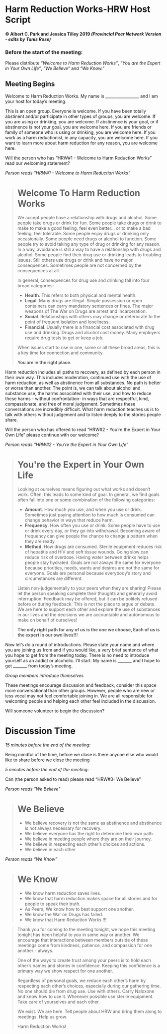 # Harm Reduction Works-HRW Host Script
#### © Albert C. Park and Jessica Tilley 2019 _(Provincial Peer Network Version - edits by Tanis Rose)_

### Before the start of the meeting:
Please distribute _“Welcome to Harm Reduction Works”_, _“You are the Expert in Your Own Life”_, _“We Believe”_ and _“We Know.”_

## Meeting Begins

Welcome to Harm Reduction Works. My name is _________________ and I am your host for today’s meeting. 

This is an open group. Everyone is welcome. If you have been totally abstinent and/or participate in other types of groups, you are welcome.  If you are using or drinking, you are welcome. If abstinence is your goal, or if abstinence is not your goal, you are welcome here. If you are friends or family of someone who is using or drinking, you are welcome here. If you work as a harm reductionist, in any capacity, you are welcome here. 
If you want to learn more about harm reduction for any reason, you are welcome here. 

Will the person who has “HRW#1 - Welcome to Harm Reduction Works” read our welcoming statement? 

_Person reads “HRW#1 - Welcome to Harm Reduction Works”_

> # Welcome To Harm Reduction Works
>
> We accept people have a relationship with drugs and alcohol. Some people take drugs or drink for fun. Some people take drugs or drink to make to make a good feeling, feel even better… or to make a bad feeling, feel tolerable. Some people enjoy drugs or drinking only occasionally. Some people need drugs or alcohol to function. Some people try to avoid taking any type of drug or drinking for any reason. In a way, avoidance is still a way to have a relationship with drugs and alcohol. Some people find their drug use or drinking leads to troubling issues. Still others use drugs or drink and have no major consequences. Sometimes people are not concerned by the consequences at all.
>
> In general, consequences for drug use and drinking fall into four broad categories:
> 
> - **Health**. This refers to both physical and mental health.
> - **Legal**. Many drugs are illegal. Simple possession or open containers can carry mandatory sentences or fines. The major weapons of The War on Drugs are arrest and incarceration.
> - **Social**. Relationships with others may change or deteriorate to the point of frequent isolation and loneliness.
> - **Financial**. Usually there is a financial cost associated with drug use and drinking. Drugs and alcohol cost money. Many employers require drug tests to get or keep a job.
>
> When issues start to rise in one, some or all these broad areas, this is a key time for connection and community. 
> 
> **You are in the right place.**

Harm reduction includes all paths to recovery, as defined by each person in their own way. This includes moderation, continued use with the use of harm reduction, as well as abstinence from all substances. No path is better or worse than another. The point is, we can talk about alcohol and substance use, the harms associated with their use, and how to reduce these harms - without confrontation- in ways that are respectful, kind, compassionate, and free of moral judgement. Sometimes these conversations are incredibly difficult. What harm reduction teaches us is to talk with others without judgement and to listen deeply to the stories people share. 

Will the person who has offered to read “HRW#2 - You’re the Expert in Your Own Life” please continue with our welcome? 

_Person reads “HRW#2 - You’re the Expert in Your Own Life”_

> # You're the Expert in Your Own Life
> 
> Looking at ourselves means figuring out what works and doesn’t work. Often, this leads to some kind of goal. In general, we find goals often fall into one or some
combination of the following categories:
>
> - **Amount**. How much you use, and when you use or drink. Sometimes just paying attention to how much is consumed can change behavior in ways that reduce harm.
> - **Frequency**. How often you use or drink. Some people have to use or drink every day, or they go into withdrawal. Becoming aware of frequency can give people the chance to change a pattern when they are ready.
> - **Method**. How drugs are consumed. Sterile equipment reduces risk of hepatitis and HIV and soft tissue wounds. Going slow can reduce risk of overdose. Having water between drinks helps people stay hydrated. Goals are not always the same for everyone because priorities, needs, wants and desires are not the same
for everyone. Goals are personal because everybody’s story and circumstances are different.
>
> Listen non-judgementally to your peers when they are sharing! Please let the person speaking complete their thoughts and generally avoid interruption. Feedback may be offered, but it can be politely refused before or during feedback. This is not the place to argue or debate. We are here to support each other and explore the use of substances in our lives and the decisions we are accountable and autonomous to make on behalf of ourselves! 
>
>**The only right path for any of us is the one we choose, Each of us is the expert in our own lives!!!**

Now let’s do a round of introductions. Please state your name and where you are joining us from and if you would like, a very brief sentence of what you hope to get from the meeting today. There is no need to introduce yourself as an addict or alcoholic. I’ll start. 
My name is \_\_\_\_\_\_\_ and I hope to get \_\_\_\_\_\_\_ from today’s meeting. 

_Group members introduce themselves_

These meetings encourage discussion and feedback, consider this space more conversational than other groups. However, people who are new or less vocal may not feel comfortable joining in. We are all responsible for welcoming people and helping each other feel included in the discussion. 

Will someone volunteer to begin the discussion? 

# Discussion Time

_15 minutes before the end of the meeting:_

Being mindful of the time, before we close is there anyone else who would like to share before we close the meeting

_5 minutes before the end of the meeting:_

Can (the person asked to read) please read “HRW#3- We Believe”

_Person reads “We Believe”_

> # We Believe
> 
> - We believe recovery is not the same as abstinence and
abstinence is not always necessary for recovery.
> - We believe everyone has the right to determine their own
path.
> - We believe in meeting people where they are on their
journey.
> - We believe in respecting each other’s choices and
actions.
> - We believe in each other

_Person reads “We Know”_

> # We Know
>
> - We know harm reduction saves lives.
> - We know that harm reduction makes space for all
stories and for people to speak their truth.
> - As Peers, We know how to best support one another.
> - We know the War on Drugs has failed.
> - We know that Harm Reduction Works !!!
> 

>Thank you for coming to the meeting tonight, we hope this meeting tonight has been helpful to you in some way or another. We encourage that interactions between members outside of these meetings come from kindness, patience, and compassion for one another - always. 
>
> One of the ways to create trust among your peers is to hold each other’s names and stories in confidence. Keeping this confidence is a primary way we show respect for one another. 
>
> Regardless of personal goals, we reduce each other’s harm by respecting each other’s choices, especially during our gathering time. No one should die from drug use. Use with others. Carry Naloxone and know how to use it. Whenever possible use sterile equipment. Take care of yourselves and each other. 
> 
> We exist. We are here. Tell people about HRW and bring them along to meetings. Help us grow. 
> 
> Harm Reduction Works!
